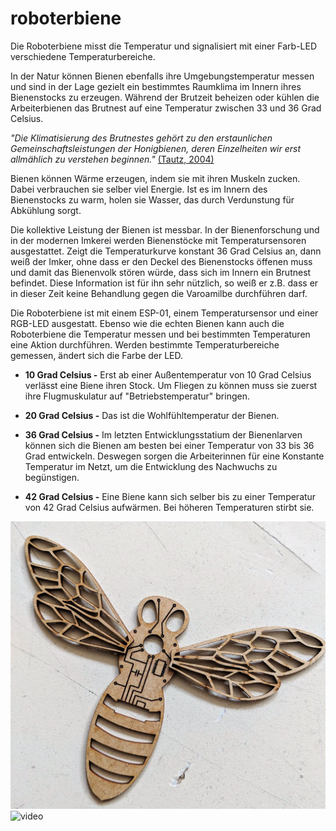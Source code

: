 # roboterbiene
Die Roboterbiene misst die Temperatur und signalisiert mit einer Farb-LED verschiedene Temperaturbereiche. 

In der Natur können Bienen ebenfalls ihre Umgebungstemperatur messen und sind in der Lage gezielt ein bestimmtes Raumklima im 
Innern ihres Bienenstocks zu erzeugen. Während der Brutzeit beheizen oder kühlen die Arbeiterbienen das Brutnest auf eine Temperatur
zwischen 33 und 36 Grad Celsius.  

*"Die Klimatisierung des Brutnestes gehört zu den erstaunlichen Gemeinschaftsleistungen der
Honigbienen, deren Einzelheiten wir erst allmählich zu verstehen beginnen."*
[(Tautz, 2004)](http://www.bienenmachenschule.de/pdf/Heizerbienen.pdf/ "Raumklimatisierung: Meisterleistung der Honigbienen, PDF")

Bienen können Wärme erzeugen, indem sie mit ihren Muskeln zucken. Dabei verbrauchen sie selber viel Energie. Ist es im Innern des Bienenstocks zu warm, holen sie Wasser, das durch Verdunstung für Abkühlung sorgt.

Die kollektive Leistung der Bienen ist messbar. In der Bienenforschung und in der modernen Imkerei werden Bienenstöcke mit
Temperatursensoren ausgestattet. Zeigt die Temperaturkurve konstant 36 Grad Celsius an, dann weiß der Imker, ohne dass er den Deckel des Bienenstocks öffenen muss und damit das Bienenvolk stören würde, dass sich im Innern ein Brutnest befindet. Diese Information ist für ihn sehr nützlich, so weiß er z.B. dass er in dieser Zeit keine Behandlung gegen die Varoamilbe durchführen darf. 

Die Roboterbiene ist mit einem ESP-01, einem Temperatursensor und einer RGB-LED ausgestatt. Ebenso wie die echten Bienen kann auch die Roboterbiene die Temperatur messen und bei bestimmten Temperaturen eine Aktion durchführen. Werden bestimmte Temperaturbereiche gemessen,
ändert sich die Farbe der LED.

* **10 Grad Celsius -** Erst ab einer Außentemperatur von 10 Grad Celsius verlässt eine Biene ihren Stock. Um Fliegen zu können
muss sie zuerst ihre Flugmuskulatur auf "Betriebstemperatur" bringen.

* **20 Grad Celsius -** Das ist die Wohlfühltemperatur der Bienen. 

* **36 Grad Celsius -** Im letzten Entwicklungsstatium der Bienenlarven können sich die Bienen am besten bei einer Temperatur 
von 33 bis 36 Grad entwickeln. Deswegen sorgen die Arbeiterinnen für eine Konstante Temperatur im Netzt, um die Entwicklung
des Nachwuchs zu begünstigen. 

* **42 Grad Celsius -** Eine Biene kann sich selber bis zu einer Temperatur von 42 Grad Celsius aufwärmen. Bei höheren Temperaturen stirbt sie.

![Bild](https://github.com/mnebuhr/roboterbiene/blob/master/media/Lasercut.jpg)
![video](https://www.youtube.com/watch?v=u_Zq1QxhNWY)
